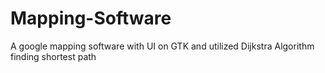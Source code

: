# Mapping-Software
A google mapping software with UI on GTK and utilized Dijkstra Algorithm finding shortest path
